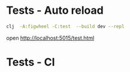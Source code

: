 # Tests - Auto reload
```bash
clj  -A:figwheel -C:test  --build dev --repl
```

open [http://localhost:5015/test.html](http://localhost:5015/test.html)

# Tests - CI